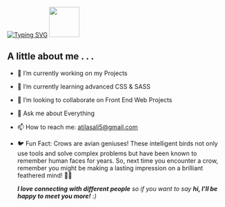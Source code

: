[![Typing SVG](https://readme-typing-svg.demolab.com?font=Fira+Code&pause=1000&color=D32F2F&vCenter=true&width=310&height=35&lines=Hi+there%2C+my+name's+Atila)](https://git.io/typing-svg)
<img src="https://media.giphy.com/media/JK0zT66XpywFB7ckYL/giphy.gif" width="70">

## A little about me . . .

- 🔭 I’m currently working on my Projects

- 🌱 I’m currently learning advanced CSS & SASS

- 👯 I’m looking to collaborate on Front End Web Projects

- 💬 Ask me about Everything

- 📫 How to reach me: atilasali5@gmail.com

- 🐦 Fun Fact: Crows are avian geniuses! These intelligent birds not only use tools and solve complex problems but have been known
  to remember human faces for years. So, next time you encounter a crow, remember you might be making a lasting impression on a brilliant feathered mind! 🧠🦅

  <em><b>I love connecting with different people</b> so if you want to say <b>hi, I'll be happy to meet you more!</b> :)</em>
